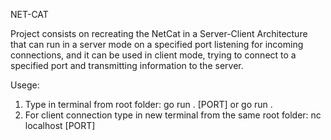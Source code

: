 NET-CAT

Project consists on recreating the NetCat in a Server-Client Architecture that can run in a server mode on a specified port listening for incoming connections, and it can be used in client mode, trying to connect to a specified port and transmitting information to the server.

Usege:
1. Type in terminal from root folder: go run . [PORT] or go run .
2. For client connection type in new terminal from the same root folder: nc localhost [PORT]
